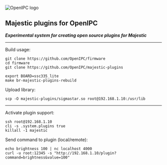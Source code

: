 ![OpenIPC logo][logo]

## Majestic plugins for OpenIPC
**_Experimental system for creating open source plugins for Majestic_**

---

Build usage:
```
git clone https://github.com/OpenIPC/firmware
cd firmware
git clone https://github.com/OpenIPC/majestic-plugins

export BOARD=ssc335_lite
make br-majestic-plugins-rebuild
```

Upload library:
```
scp -O majestic-plugins/sigmastar.so root@192.168.1.10:/usr/lib
```

---

Activate plugin support:
```
ssh root@192.168.1.10
cli -s .system.plugins true
killall -1 majestic
```

Send command to plugin (local/remote):
```
echo brightness 100 | nc localhost 4000
curl -u root:12345 -s "http://192.168.1.10/plugin?command=brightness&value=100"
```

[logo]: https://openipc.org/assets/openipc-logo-black.svg
